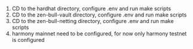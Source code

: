 1. CD to the hardhat directory, configure .env and run make scripts
2. CD to the zen-bull-vault directory, configure .env and run make scripts
3. CD to the zen-bull-netting directory, configure .env and run make scripts
4. harmony mainnet need to be configured, for now only harmony testnet is configured